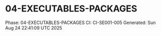 # 04-EXECUTABLES-PACKAGES
Phase: 04-EXECUTABLES-PACKAGES
CI: CI-SE001-005
Generated: Sun Aug 24 22:41:09 UTC 2025
